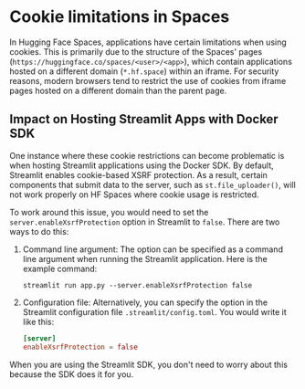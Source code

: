 # Cookie limitations in Spaces

In Hugging Face Spaces, applications have certain limitations when using cookies. This is primarily due to the structure of the Spaces' pages (`https://huggingface.co/spaces/<user>/<app>`), which contain applications hosted on a different domain (`*.hf.space`) within an iframe. For security reasons, modern browsers tend to restrict the use of cookies from iframe pages hosted on a different domain than the parent page.

## Impact on Hosting Streamlit Apps with Docker SDK

One instance where these cookie restrictions can become problematic is when hosting Streamlit applications using the Docker SDK. By default, Streamlit enables cookie-based XSRF protection. As a result, certain components that submit data to the server, such as `st.file_uploader()`, will not work properly on HF Spaces where cookie usage is restricted.

To work around this issue, you would need to set the `server.enableXsrfProtection` option in Streamlit to `false`. There are two ways to do this:

1. Command line argument: The option can be specified as a command line argument when running the Streamlit application. Here is the example command:
   ```shell
   streamlit run app.py --server.enableXsrfProtection false
   ```

2. Configuration file: Alternatively, you can specify the option in the Streamlit configuration file `.streamlit/config.toml`. You would write it like this:
   ```toml
   [server]
   enableXsrfProtection = false
   ```

<Tip>
When you are using the Streamlit SDK, you don't need to worry about this because the SDK does it for you.
</Tip>
